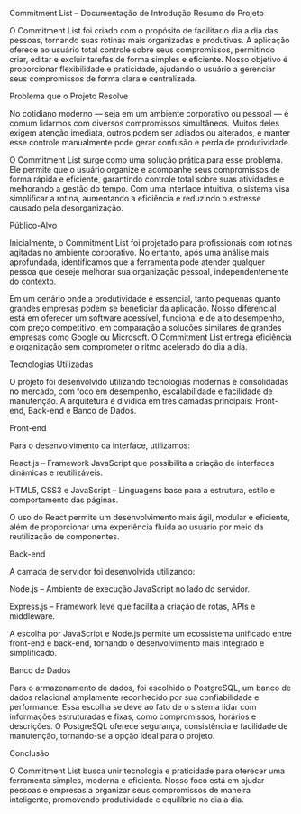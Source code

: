 Commitment List – Documentação de Introdução
Resumo do Projeto

O Commitment List foi criado com o propósito de facilitar o dia a dia das pessoas, tornando suas rotinas mais organizadas e produtivas.
A aplicação oferece ao usuário total controle sobre seus compromissos, permitindo criar, editar e excluir tarefas de forma simples e eficiente.
Nosso objetivo é proporcionar flexibilidade e praticidade, ajudando o usuário a gerenciar seus compromissos de forma clara e centralizada.

Problema que o Projeto Resolve

No cotidiano moderno — seja em um ambiente corporativo ou pessoal — é comum lidarmos com diversos compromissos simultâneos.
Muitos deles exigem atenção imediata, outros podem ser adiados ou alterados, e manter esse controle manualmente pode gerar confusão e perda de produtividade.

O Commitment List surge como uma solução prática para esse problema. Ele permite que o usuário organize e acompanhe seus compromissos de forma rápida e eficiente, garantindo controle total sobre suas atividades e melhorando a gestão do tempo.
Com uma interface intuitiva, o sistema visa simplificar a rotina, aumentando a eficiência e reduzindo o estresse causado pela desorganização.

Público-Alvo

Inicialmente, o Commitment List foi projetado para profissionais com rotinas agitadas no ambiente corporativo.
No entanto, após uma análise mais aprofundada, identificamos que a ferramenta pode atender qualquer pessoa que deseje melhorar sua organização pessoal, independentemente do contexto.

Em um cenário onde a produtividade é essencial, tanto pequenas quanto grandes empresas podem se beneficiar da aplicação.
Nosso diferencial está em oferecer um software acessível, funcional e de alto desempenho, com preço competitivo, em comparação a soluções similares de grandes empresas como Google ou Microsoft.
O Commitment List entrega eficiência e organização sem comprometer o ritmo acelerado do dia a dia.

Tecnologias Utilizadas

O projeto foi desenvolvido utilizando tecnologias modernas e consolidadas no mercado, com foco em desempenho, escalabilidade e facilidade de manutenção.
A arquitetura é dividida em três camadas principais: Front-end, Back-end e Banco de Dados.

Front-end

Para o desenvolvimento da interface, utilizamos:

React.js – Framework JavaScript que possibilita a criação de interfaces dinâmicas e reutilizáveis.

HTML5, CSS3 e JavaScript – Linguagens base para a estrutura, estilo e comportamento das páginas.

O uso do React permite um desenvolvimento mais ágil, modular e eficiente, além de proporcionar uma experiência fluida ao usuário por meio da reutilização de componentes.

Back-end

A camada de servidor foi desenvolvida utilizando:

Node.js – Ambiente de execução JavaScript no lado do servidor.

Express.js – Framework leve que facilita a criação de rotas, APIs e middleware.

A escolha por JavaScript e Node.js permite um ecossistema unificado entre front-end e back-end, tornando o desenvolvimento mais integrado e simplificado.

Banco de Dados

Para o armazenamento de dados, foi escolhido o PostgreSQL, um banco de dados relacional amplamente reconhecido por sua confiabilidade e performance.
Essa escolha se deve ao fato de o sistema lidar com informações estruturadas e fixas, como compromissos, horários e descrições.
O PostgreSQL oferece segurança, consistência e facilidade de manutenção, tornando-se a opção ideal para o projeto.

Conclusão

O Commitment List busca unir tecnologia e praticidade para oferecer uma ferramenta simples, moderna e eficiente.
Nosso foco está em ajudar pessoas e empresas a organizar seus compromissos de maneira inteligente, promovendo produtividade e equilíbrio no dia a dia.